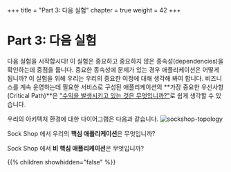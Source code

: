 +++
title = "Part 3: 다음 실험"
chapter = true
weight = 42
+++

# Part 3: 다음 실험
다음 실험을 시작합시다! 이 실험은 중요하고 중요하지 않은 종속성(dependencies)을 확인하는데 중점을 둡니다. 중요한 종속성에 문제가 있는 경우 애플리케이션은 어떻게 됩니까?
이 실험을 위해 우리는 우리의 중요한 여정에 대해 생각해 봐여 합니다. 비즈니스를 계속 운영하는데 필요한 서비스로 구성된 애플리케이션의 **가장 중요한 우선사항(Critical Path)**은 ["수익을 발생시키고 있는 것은 무엇입니까?"](https://charity.wtf/2020/07/24/questionable-advice-whats-the-critical-path/)로 쉽게 생각할 수 있습니다. 

우리의 아키텍처 환경에 대한 다이어그램은 다음과 같습니다.
![sockshop-topology](/images/sockshop-topology.png)

Sock Shop 에서 우리의 **핵심 애플리케이션**은 무엇입니까?

Sock Shop 에서 **비 핵심 애플리케이션**은 무엇입니까?

{{% children showhidden="false" %}}
